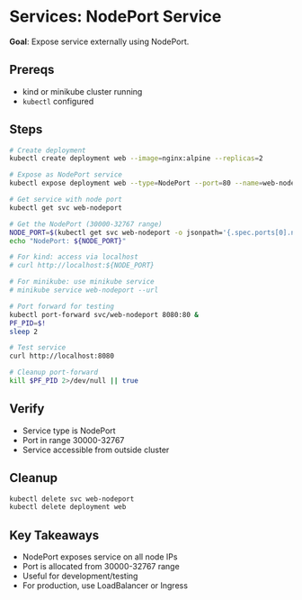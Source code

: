 # Services: NodePort Service

**Goal**: Expose service externally using NodePort.

## Prereqs

- kind or minikube cluster running
- `kubectl` configured

## Steps

```bash
# Create deployment
kubectl create deployment web --image=nginx:alpine --replicas=2

# Expose as NodePort service
kubectl expose deployment web --type=NodePort --port=80 --name=web-nodeport

# Get service with node port
kubectl get svc web-nodeport

# Get the NodePort (30000-32767 range)
NODE_PORT=$(kubectl get svc web-nodeport -o jsonpath='{.spec.ports[0].nodePort}')
echo "NodePort: ${NODE_PORT}"

# For kind: access via localhost
# curl http://localhost:${NODE_PORT}

# For minikube: use minikube service
# minikube service web-nodeport --url

# Port forward for testing
kubectl port-forward svc/web-nodeport 8080:80 &
PF_PID=$!
sleep 2

# Test service
curl http://localhost:8080

# Cleanup port-forward
kill $PF_PID 2>/dev/null || true
```

## Verify

- Service type is NodePort
- Port in range 30000-32767
- Service accessible from outside cluster

## Cleanup

```bash
kubectl delete svc web-nodeport
kubectl delete deployment web
```

## Key Takeaways

- NodePort exposes service on all node IPs
- Port is allocated from 30000-32767 range
- Useful for development/testing
- For production, use LoadBalancer or Ingress
